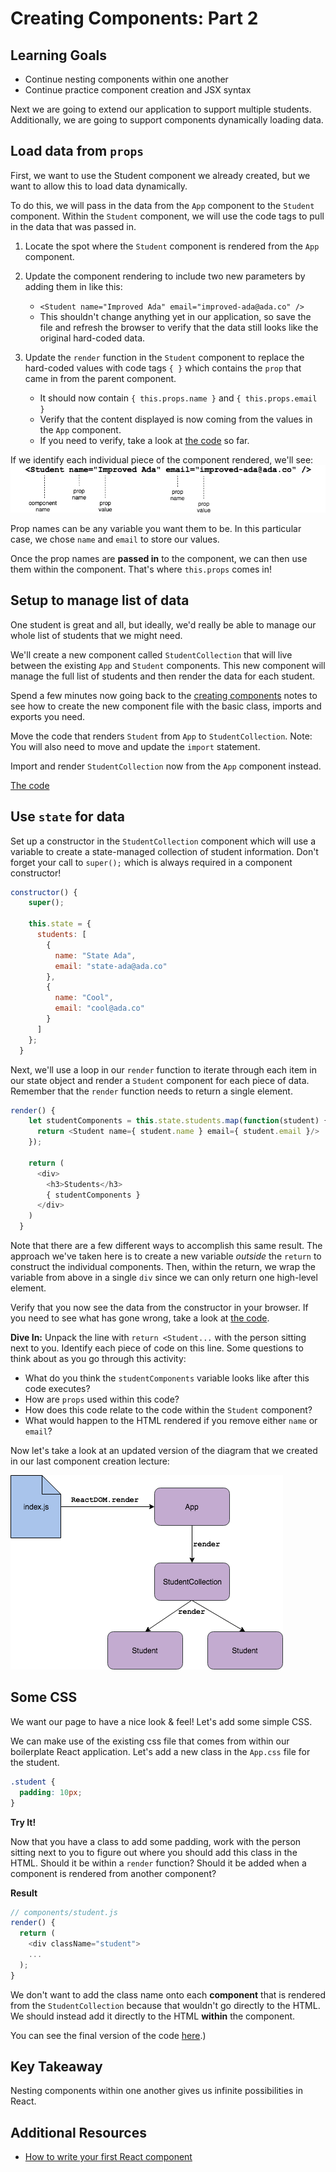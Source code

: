 # Creating Components: Part 2

## Learning Goals
- Continue nesting components within one another
- Continue practice component creation and JSX syntax

Next we are going to extend our application to support multiple students. Additionally, we are going to support components dynamically loading data.

## Load data from `props`

First, we want to use the Student component we already created, but we want to allow this to load data dynamically.

To do this, we will pass in the data from the `App` component to the `Student` component. Within the `Student` component, we will  use the code tags to pull in the data that was passed in.

1. Locate the spot where the `Student` component is rendered from the `App` component.

1. Update the component rendering to include two new parameters by adding them in like this:  
    - `<Student name="Improved Ada" email="improved-ada@ada.co" />`
    - This shouldn't change anything yet in our application, so save the file and refresh the browser to verify that the data still looks like the original hard-coded data.

1. Update the `render` function in the `Student` component to replace the hard-coded values with code tags `{ }` which contains the `prop` that came in from the parent component.  
    - It should now contain `{ this.props.name }` and `{ this.props.email }`
    - Verify that the content displayed is now coming from the values in the `App` component.
    - If you need to verify, take a look at [the code](https://github.com/AdaGold/react-hello-world/tree/part-3/src) so far.


If we identify each individual piece of the component rendered, we'll see:
![component prop breakdown](images/component-prop-breakdown.png)

Prop names can be any variable you want them to be. In this particular case, we chose `name` and `email` to store our values.

Once the prop names are **passed in** to the component, we can then use them within the component. That's where `this.props` comes in!

## Setup to manage list of data
One student is great and all, but ideally, we'd really be able to manage our whole list of students that we might need.

We'll create a new component called `StudentCollection` that will live between the existing  `App` and `Student` components. This new component will manage the full list of students and then render the data for each student.

Spend a few minutes now going back to the [creating components](creating-components.md) notes to see how to create the new component file with the basic class, imports and exports you need.

Move the code that renders `Student` from `App` to `StudentCollection`. Note: You will also need to move and update the `import` statement.

Import and render `StudentCollection` now from the `App` component instead.

[The code](https://github.com/AdaGold/react-hello-world/tree/part-4/src)


## Use `state` for data

Set up a constructor in the `StudentCollection` component which will use a variable to create a state-managed collection of student information. Don't forget your call to `super();` which is always required in a component constructor!

```javascript
constructor() {
    super();

    this.state = {
      students: [
        {
          name: "State Ada",
          email: "state-ada@ada.co"
        },
        {
          name: "Cool",
          email: "cool@ada.co"
        }
      ]
    };
  }
```

Next, we'll use a loop in our `render` function to iterate through each item in our state object and render a `Student` component for each piece of data. Remember that the `render` function needs to return a single element.

```javascript
render() {
    let studentComponents = this.state.students.map(function(student) {
      return <Student name={ student.name } email={ student.email }/>
    });

    return (
      <div>
        <h3>Students</h3>
        { studentComponents }
      </div>
    )
  }
```

Note that there are a few different ways to accomplish this same result. The approach we've taken here is to create a new variable _outside_ the `return` to construct the individual components. Then, within the return, we wrap the variable from above in a single `div` since we can only return one high-level element.

Verify that you now see the data from the constructor in your browser. If you need to see what has gone wrong, take a look at [the code](https://github.com/AdaGold/react-hello-world/blob/part-5/src/components/student_collection.js).

**Dive In:** Unpack the line with `return <Student...` with the person sitting next to you. Identify each piece of code on this line. Some questions to think about as you go through this activity:
- What do you think the `studentComponents` variable looks like after this code executes?
- How are `props` used within this code?
- How does this code relate to the code within the `Student` component?
- What would happen to the HTML rendered if you remove either `name` or `email`?

Now let's take a look at an updated version of the diagram that we created in our last component creation lecture:

![nested components](images/nested-components.png)
<!-- https://drive.google.com/open?id=1xq5jaCrI7FGp6PG1gr-bYE1ZTvPb5PxZ -->

## Some CSS
We want our page to have a nice look & feel! Let's add some simple CSS.

We can make use of the existing css file that comes from within our boilerplate React application. Let's add a new class in the `App.css` file for the student.

```css
.student {
  padding: 10px;
}
```

**Try It!**

Now that you have a class to add some padding, work with the person sitting next to you to figure out where you should add this class in the HTML. Should it be within a `render` function? Should it be added when a component is rendered from another component?


**Result**
```javascript
// components/student.js
render() {
  return (
    <div className="student">
    ...
  );
}
```

We don't want to add the class name onto each **component** that is rendered from the `StudentCollection` because that wouldn't go directly to the HTML. We should instead add it directly to the HTML **within** the component.

You can see the final version of the code [here](https://github.com/AdaGold/react-hello-world/blob/part-6/src).)

## Key Takeaway
Nesting components within one another gives us infinite possibilities in React.

## Additional Resources
- [How to write your first React component](https://medium.freecodecamp.org/how-to-write-your-first-react-js-component-d728d759cabc)
